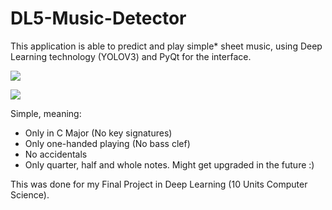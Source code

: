 # DL5-Music-Detector

This application is able to predict and play simple* sheet music, using Deep Learning technology (YOLOV3) and PyQt for the interface.

![](https://i.imgur.com/O2SO0r0.png)

![](https://i.imgur.com/5AqYh1f.png)

Simple, meaning:
- Only in C Major (No key signatures)
- Only one-handed playing (No bass clef)
- No accidentals
- Only quarter, half and whole notes.
Might get upgraded in the future :)

This was done for my Final Project in Deep Learning (10 Units Computer Science).



